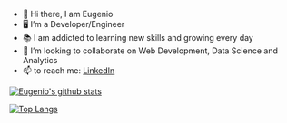 - :wave: Hi there, I am Eugenio
- :desktop_computer: I’m a Developer/Engineer
- :books: I am addicted to learning new skills and growing every day
- :handshake: I’m looking to collaborate on Web Development, Data Science and Analytics
- 📫 to reach me: [LinkedIn](https://www.linkedin.com/in/eugenio-frisetti-carpani/)

[![Eugenio's github stats](https://github-readme-stats.vercel.app/api?username=eugenio114&count_private=true&show_icons=true&theme=radical&hide_rank=false)](https://github.com/eugenio114/github-readme-stats)

[![Top Langs](https://github-readme-stats.vercel.app/api/top-langs/?username=eugenio114&layout=compact)](https://github.com/eugenio114/github-readme-stats)


